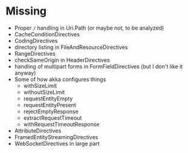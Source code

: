 # Missing

* Proper `/` handling in Uri.Path (or maybe not, to be analyzed)
* CacheConditionDirectives
* CodingDirectives
* directory listing in FileAndResourceDirectives
* RangeDirectives
* checkSameOrigin in HeaderDirectives
* handling of multipart forms in FormFieldDirectives (but I don't like it anyway)
* Some of how akka configures things
  * withSizeLimit
  * withoutSizeLimit
  * requestEntityEmpty
  * requestEntityPresent
  * rejectEmptyResponse
  * extractRequestTimeout
  * withRequestTimeoutResponse
* AttributeDirectives
* FramedEntityStreamingDirectives
* WebSocketDirectives in large part